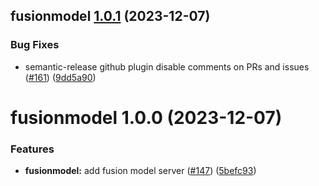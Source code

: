 ## fusionmodel [1.0.1](https://github.com/qredo/fusionchain/compare/fusionmodel@1.0.0...fusionmodel@1.0.1) (2023-12-07)


### Bug Fixes

* semantic-release github plugin disable comments on PRs and issues ([#161](https://github.com/qredo/fusionchain/issues/161)) ([9dd5a90](https://github.com/qredo/fusionchain/commit/9dd5a90baf619f2160468d3483db8ffb45c6d80a))

# fusionmodel 1.0.0 (2023-12-07)


### Features

* **fusionmodel:** add fusion model server ([#147](https://github.com/qredo/fusionchain/issues/147)) ([5befc93](https://github.com/qredo/fusionchain/commit/5befc938a03c4c0ebb9ab8de738ddc5dac9b0582))
